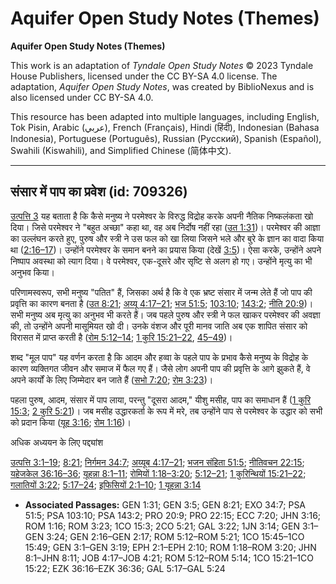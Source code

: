 # Aquifer Open Study Notes (Themes)

**Aquifer Open Study Notes (Themes)**

This work is an adaptation of *Tyndale Open Study Notes* © 2023 Tyndale House Publishers, licensed under the CC BY\-SA 4\.0 license. The adaptation, *Aquifer Open Study Notes*, was created by BiblioNexus and is also licensed under CC BY\-SA 4\.0\.

This resource has been adapted into multiple languages, including English, Tok Pisin, Arabic (عربي), French (Français), Hindi (हिंदी), Indonesian (Bahasa Indonesia), Portuguese (Português), Russian (Русский), Spanish (Español), Swahili (Kiswahili), and Simplified Chinese (简体中文).



--------------------------------

## संसार में पाप का प्रवेश (id: 709326)

[उत्पत्ति 3](https://ref.ly/Gen3:1-Gen3:24) यह बताता है कि कैसे मनुष्य ने परमेश्वर के विरुद्ध विद्रोह करके अपनी नैतिक निष्कलंकता खो दिया। जिसे परमेश्वर ने "बहुत अच्छा" कहा था, वह अब निर्दोष नहीं रहा ([उत 1:31](https://ref.ly/Gen1:31))। परमेश्वर की आज्ञा का उल्लंघन करते हुए, पुरुष और स्त्री ने उस फल को खा लिया जिसने भले और बुरे के ज्ञान का वादा किया था ([2:16–17](https://ref.ly/Gen2:16-Gen2:17))। उन्होंने परमेश्वर के समान बनने का प्रयास किया (देखें [3:5](https://ref.ly/Gen3:5))। ऐसा करके, उन्होंने अपने निष्पाप अवस्था को त्याग दिया। वे परमेश्वर, एक\-दूसरे और सृष्टि से अलग हो गए। उन्होंने मृत्यु का भी अनुभव किया।

परिणामस्वरूप, सभी मनुष्य "पतित" हैं, जिसका अर्थ है कि वे एक भ्रष्ट संसार में जन्म लेते हैं जो पाप की प्रवृत्ति का कारण बनता है ([उत 8:21](https://ref.ly/Gen8:21); [अय्यू 4:17–21](https://ref.ly/Job4:17-Job4:21); [भज 51:5](https://ref.ly/Ps51:5); [103:10](https://ref.ly/Ps103:10); [143:2](https://ref.ly/Ps143:2); [नीति 20:9](https://ref.ly/Prov20:9))। सभी मनुष्य अब मृत्यु का अनुभव भी करते हैं। जब पहले पुरुष और स्त्री ने फल खाकर परमेश्वर की अवज्ञा की, तो उन्होंने अपनी मासूमियत खो दी। उनके वंशज और पूरी मानव जाति अब एक शापित संसार को विरासत में प्राप्त करती है ([रोम 5:12–14](https://ref.ly/Rom5:12-Rom5:14); [1 कुरि 15:21–22](https://ref.ly/1Cor15:21-1Cor15:22), [45–49](https://ref.ly/1Cor15:45-1Cor15:49))।

शब्द "मूल पाप" यह वर्णन करता है कि आदम और हव्वा के पहले पाप के प्रभाव कैसे मनुष्य के विद्रोह के कारण व्यक्तिगत जीवन और समाज में फैल गए हैं। जैसे लोग अपनी पाप की प्रवृत्ति के आगे झुकते हैं, वे अपने कार्यों के लिए जिम्मेदार बन जाते हैं ([सभो 7:20](https://ref.ly/Eccl7:20); [रोम 3:23](https://ref.ly/Rom3:23))।

पहला पुरुष, आदम, संसार में पाप लाया, परन्तु "दूसरा आदम," यीशु मसीह, पाप का समाधान हैं ([1 कुरि 15:3](https://ref.ly/1Cor15:3); [2 कुरि 5:21](https://ref.ly/2Cor5:21))। जब मसीह उद्धारकर्ता के रूप में मरे, तब उन्होंने पाप से परमेश्वर के उद्धार को सभी को प्रदान किया ([यूह 3:16](https://ref.ly/John3:16); [रोम 1:16](https://ref.ly/Rom1:16))।

अधिक अध्ययन के लिए पद्द्यांश

[उत्पत्ति 3:1–19](https://ref.ly/Gen3:1-Gen3:19); [8:21](https://ref.ly/Gen8:21); [निर्गमन 34:7](https://ref.ly/Exod34:7); [अय्यूब 4:17–21](https://ref.ly/Job4:17-Job4:21); [भजन संहिता 51:5](https://ref.ly/Ps51:5); [नीतिवचन 22:15](https://ref.ly/Prov22:15); [यहेजकेल 36:16–36](https://ref.ly/Ezek36:16-Ezek36:36); [यूहन्ना 8:1–11](https://ref.ly/John8:1-John8:11); [रोमियों 1:18–3:20](https://ref.ly/Rom1:18-Rom3:20); [5:12–21](https://ref.ly/Rom5:12-Rom5:21); [1 कुरिन्थियों 15:21–22](https://ref.ly/1Cor15:21-1Cor15:22); [गलातियों 3:22](https://ref.ly/Gal3:22); [5:17–24](https://ref.ly/Gal5:17-Gal5:24); [इफिसियों 2:1–10](https://ref.ly/Eph2:1-Eph2:10); [1 यूहन्ना 3:14](https://ref.ly/1John3:14)

* **Associated Passages:** GEN 1:31; GEN 3:5; GEN 8:21; EXO 34:7; PSA 51:5; PSA 103:10; PSA 143:2; PRO 20:9; PRO 22:15; ECC 7:20; JHN 3:16; ROM 1:16; ROM 3:23; 1CO 15:3; 2CO 5:21; GAL 3:22; 1JN 3:14; GEN 3:1–GEN 3:24; GEN 2:16–GEN 2:17; ROM 5:12–ROM 5:21; 1CO 15:45–1CO 15:49; GEN 3:1–GEN 3:19; EPH 2:1–EPH 2:10; ROM 1:18–ROM 3:20; JHN 8:1–JHN 8:11; JOB 4:17–JOB 4:21; ROM 5:12–ROM 5:14; 1CO 15:21–1CO 15:22; EZK 36:16–EZK 36:36; GAL 5:17–GAL 5:24

